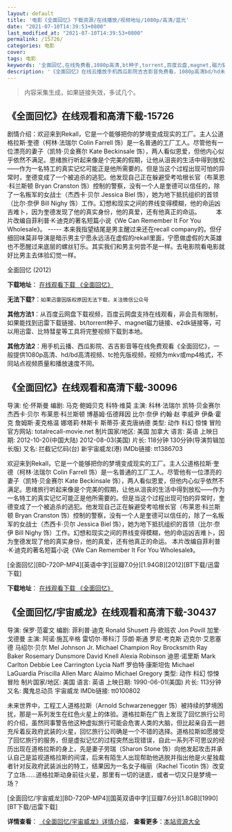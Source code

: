 ```yaml
---
layout: default
title: '电影《全面回忆》下载资源/在线播放/视频地址/1080p/高清/蓝光'
date: "2021-07-10T14:39:53+0800"
last_modified_at: "2021-07-10T14:39:53+0800"
permalink: /15726/
categories: 电影
cover:
tags: 电影
keywords: '全面回忆,在线免费看,1080p高清,bt种子,torrent,百度云盘,magnet,磁力链,迅雷下载资源'
description: '《全面回忆》在线云播放手机西瓜影院吉吉影音免费看，1080p高清bd/hd未删减完整版和tc抢先枪版，mkv/mp4格式，附带bt/torrent种子、magnet/磁力链、百度云盘、网盘资源迅雷下载链接'
---
```


>内容采集生成，如果链接失效，多试几个。


## 《全面回忆》在线观看和高清下载-15726

剧情介绍：欢迎来到Rekall，它是一个能够把你的梦境变成现实的工厂。主人公道格拉斯·奎德（柯林·法瑞尔 Colin Farrell 饰）是一名普通的工厂工人。尽管他有一位漂亮的妻子（凯特·贝金赛尔 Kate Beckinsale 饰），两人看似恩爱，但他内心似乎依然不满足。思绪旅行听起来像是个完美的假期，让他从沮丧的生活中得到放松——作为一名特工的真实记忆可能正是他所需要的。但是当这个过程出现可怕的异常时，奎德变成了一个被追杀的逃犯。他发现自己正在躲避受考哈根长官（布莱恩·科兰斯顿 Bryan Cranston 饰）控制的警察，没有一个人是奎德可以信任的，除了一名叛军的女战士（杰西卡·贝尔 Jessica Biel 饰），她为地下抵抗组织的首领（比尔·奈伊 Bill Nighy 饰）工作。幻想和现实之间的界线变得模糊，他的命运凶吉难卜，因为奎德发现了他的真实身份，他的真爱，还有他真正的命运。  　　本片改编自菲利普·K·迪克的著名短篇小说《We Can Remember It For You Wholesale》。 ----- 本来我指望结尾是男主醒过来还在recall company的。但仔细回味莫非导演是暗示男主宁愿永远活在虚假的rekall里面，宁愿做虚假的大英雄也不愿醒过来底层的螺丝钉乐。其实我们和男主何尝不是一样。去电影院看电影就好比男主去体验幻觉一样。


全面回忆 (2012)

**下载地址**： [在线观看下载 《全面回忆》](https://www.btbtdy.me/btdy/dy4457.html) 


**无法下载?**：`如果迅雷因版权原因无法下载，关注微信公众号 `

**其他方法1**：从百度云网盘下载视频，百度云网盘支持在线观看，非会员有限制，如果能找到迅雷下载链接、bt/torrent种子、magnet磁力链接、e2dk链接等，可以用迅雷、比特彗星等工具将完整视频下载到本地。

**其他方法2**：用手机云播、西瓜影院、吉吉影音等在线免费观看《全面回忆》，一般提供1080p高清、hd/bd高清视频、tc抢先版视频，视频为mkv或mp4格式，不同站点视频质量和播放速度不同。


## 《全面回忆》在线观看和高清下载-30096

导演: 伦·怀斯曼 编剧: 马克·鲍姆贝克 科特·维莫 主演: 科林·法瑞尔 凯特·贝金赛尔 杰西卡·贝尔 布莱恩·科兰斯顿 博基姆·伍德拜因 比尔·奈伊 约翰·赵 李威尹 伊桑·霍克 詹姆斯·麦克格温 娜塔莉·林斯卡 斯蒂芬·麦克唐纳德 类型: 动作 科幻 惊悚 冒险 官方网站: totalrecall-movie.net 制片国家/地区: 美国 加拿大 语言: 英语 上映日期: 2012-10-20(中国大陆) 2012-08-03(美国) 片长: 118分钟 130分钟(导演剪辑加长版) 又名: 拦截记忆码(台) 新宇宙威龙(港) IMDb链接: tt1386703

欢迎来到Rekall，它是一个能够把你的梦境变成现实的工厂。主人公道格拉斯·奎德（柯林·法瑞尔 Colin Farrell 饰）是一名普通的工厂工人。尽管他有一位漂亮的妻子（凯特·贝金赛尔 Kate Beckinsale 饰），两人看似恩爱，但他内心似乎依然不满足。思绪旅行听起来像是个完美的假期，让他从沮丧的生活中得到放松——作为一名特工的真实记忆可能正是他所需要的。但是当这个过程出现可怕的异常时，奎德变成了一个被追杀的逃犯。他发现自己正在躲避受考哈根长官（布莱恩·科兰斯顿 Bryan Cranston 饰）控制的警察，没有一个人是奎德可以信任的，除了一名叛军的女战士（杰西卡·贝尔 Jessica Biel 饰），她为地下抵抗组织的首领（比尔·奈伊 Bill Nighy 饰）工作。幻想和现实之间的界线变得模糊，他的命运凶吉难卜，因为奎德发现了他的真实身份，他的真爱，还有他真正的命运。 本片改编自菲利普·K·迪克的著名短篇小说《We Can Remember It For You Wholesale》。


[全面回忆][BD-720P-MP4][英语中字][豆瓣7.0分][1.94GB][2012][BT下载/迅雷下载]

**下载地址**： [在线观看下载 《全面回忆》](https://www.btdx8.com/torrent/total_recall_2012.html) 


## 《全面回忆/宇宙威龙》在线观看和高清下载-30437

导演: 保罗·范霍文 编剧: 菲利普·迪克 Ronald Shusett 丹·欧班农 Jon Povill 加里·戈德曼 主演: 阿诺·施瓦辛格 雷切尔·蒂科汀 莎朗·斯通 罗尼·考克斯 迈克尔·艾恩塞德 马绍尔·贝尔 Mel Johnson Jr. Michael Champion Roy Brocksmith Ray Baker Rosemary Dunsmore David Knell Alexia Robinson 迪恩·诺里斯 Mark Carlton Debbie Lee Carrington Lycia Naff 罗伯特·康斯坦佐 Michael LaGuardia Priscilla Allen Marc Alaimo Michael Gregory 类型: 动作 科幻 惊悚 冒险 制片国家/地区: 美国 语言: 英语 上映日期: 1990-06-01(美国) 片长: 113分钟 又名: 魔鬼总动员 宇宙威龙 IMDb链接: tt0100802

未来世界中，工程工人道格拉斯（Arnold Schwarzenegger 饰）被持续的梦境困扰，那是一系列发生在红色火星上的体验。道格拉斯在广告上发现了回忆旅行公司的介绍，虽然同事警告他这种虚拟旅行可能会危害人类的大脑，但比起亲自去一趟充斥着反政府武装的火星，回忆旅行公司确是一个不错的选择。道格拉斯如愿接受了回忆旅行的服务，但是虚拟记忆的过程突然出现错误，自此一系列不可思议的经历出现在道格拉斯的身上，先是妻子劳瑞（Sharon Stone 饰）向他发起攻击并承认自己是监视道格拉斯的间谍，后来有陌生人出现帮助他逃脱并指出他是火星独裁者针对反政府武装派出的特工，结果因为一名女子梅丽（Rachel Ticotin 饰）改变了立场……道格拉斯动身前往火星，那里有一切的谜底，或者一切又只是梦境一场？


[全面回忆/宇宙威龙][BD-720P-MP4][国英双语中字][豆瓣7.6分][1.8GB][1990][BT下载/迅雷下载]

**详情查看**： [《全面回忆/宇宙威龙》详情介绍](/movie/30437/)， **查看更多**：[本站资源大全](/movie/t/all/)

